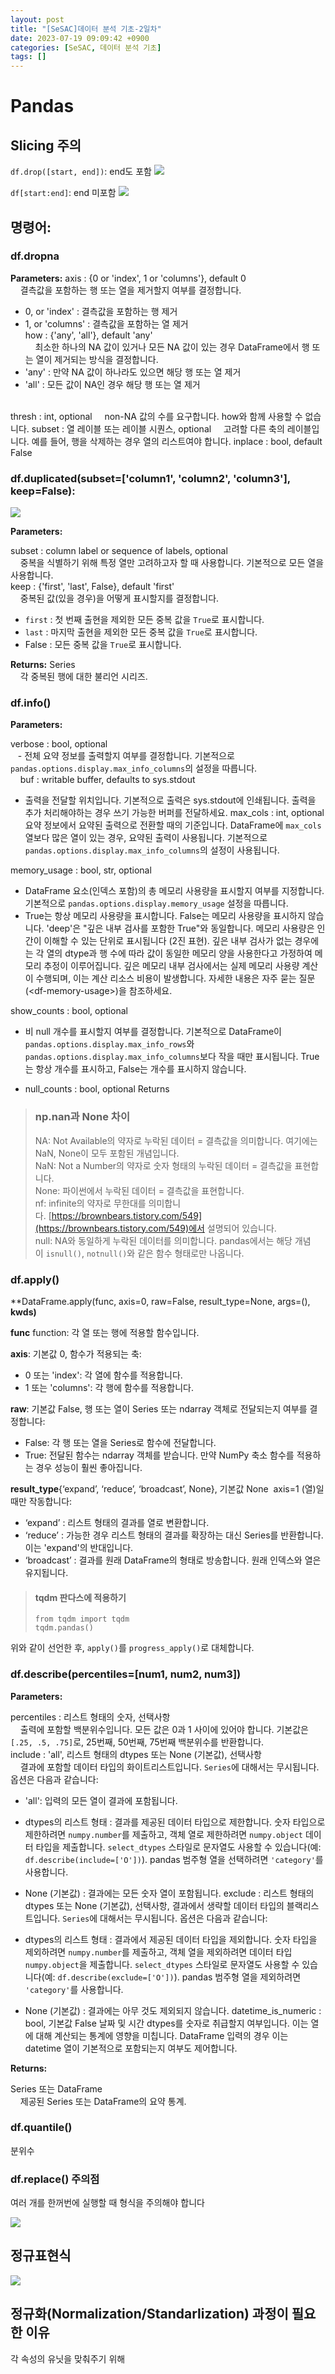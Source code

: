 ```yaml
---
layout: post
title: "[SeSAC]데이터 분석 기초-2일차"
date: 2023-07-19 09:09:42 +0900
categories: [SeSAC, 데이터 분석 기초]
tags: []
---
```


# Pandas

## Slicing 주의
`df.drop([start, end])`: end도 포함
![](https://velog.velcdn.com/images/syshin0116/post/ccacd06b-6cca-44fa-9c2e-e0919de49a42/image.png)

`df[start:end]`: end 미포함
![](https://velog.velcdn.com/images/syshin0116/post/b9cd87c3-bd36-4367-bbb2-a7c70ee0c8c4/image.png)

## 명령어:
### df.dropna 
**Parameters:**
axis : {0 or 'index', 1 or 'columns'}, default 0  
    결측값을 포함하는 행 또는 열을 제거할지 여부를 결정합니다.<br>
- 0, or 'index' : 결측값을 포함하는 행 제거
- 1, or 'columns' : 결측값을 포함하는 열 제거<br>
how : {'any', 'all'}, default 'any'  
    최소한 하나의 NA 값이 있거나 모든 NA 값이 있는 경우 DataFrame에서 행 또는 열이 제거되는 방식을 결정합니다.
- 'any' : 만약 NA 값이 하나라도 있으면 해당 행 또는 열 제거
- 'all' : 모든 값이 NA인 경우 해당 행 또는 열 제거
<br>
thresh : int, optional  
    non-NA 값의 수를 요구합니다. how와 함께 사용할 수 없습니다.  
subset : 열 레이블 또는 레이블 시퀀스, optional  
    고려할 다른 축의 레이블입니다. 예를 들어, 행을 삭제하는 경우 열의 리스트여야 합니다.  
inplace : bool, default False

### df.duplicated(subset=['column1', 'column2', 'column3'], keep=False):

![](https://velog.velcdn.com/images/syshin0116/post/28401852-4aeb-4386-9991-74d170618720/image.png)

**Parameters:**

subset : column label or sequence of labels, optional  
    중복을 식별하기 위해 특정 열만 고려하고자 할 때 사용합니다. 기본적으로 모든 열을 사용합니다.  
keep : {'first', 'last', False}, default 'first'  
    중복된 값(있을 경우)을 어떻게 표시할지를 결정합니다.

- `first` : 첫 번째 출현을 제외한 모든 중복 값을 `True`로 표시합니다.
- `last` : 마지막 출현을 제외한 모든 중복 값을 `True`로 표시합니다.
- False : 모든 중복 값을 `True`로 표시합니다.

**Returns:**
Series  
    각 중복된 행에 대한 불리언 시리즈.



### df.info()
**Parameters:**

verbose : bool, optional  
   - 전체 요약 정보를 출력할지 여부를 결정합니다. 기본적으로 `pandas.options.display.max_info_columns`의 설정을 따릅니다.  
   
buf : writable buffer, defaults to sys.stdout  
- 출력을 전달할 위치입니다. 기본적으로 출력은 sys.stdout에 인쇄됩니다. 출력을 추가 처리해야하는 경우 쓰기 가능한 버퍼를 전달하세요. max_cols : int, optional 요약 정보에서 요약된 출력으로 전환할 때의 기준입니다. DataFrame에 `max_cols` 열보다 많은 열이 있는 경우, 요약된 출력이 사용됩니다. 기본적으로 `pandas.options.display.max_info_columns`의 설정이 사용됩니다.  

memory_usage : bool, str, optional  
- DataFrame 요소(인덱스 포함)의 총 메모리 사용량을 표시할지 여부를 지정합니다. 기본적으로 `pandas.options.display.memory_usage` 설정을 따릅니다.
- True는 항상 메모리 사용량을 표시합니다. False는 메모리 사용량을 표시하지 않습니다. 'deep'은 "깊은 내부 검사를 포함한 True"와 동일합니다. 메모리 사용량은 인간이 이해할 수 있는 단위로 표시됩니다 (2진 표현). 깊은 내부 검사가 없는 경우에는 각 열의 dtype과 행 수에 따라 값이 동일한 메모리 양을 사용한다고 가정하여 메모리 추정이 이루어집니다. 깊은 메모리 내부 검사에서는 실제 메모리 사용량 계산이 수행되며, 이는 계산 리소스 비용이 발생합니다. 자세한 내용은 자주 묻는 질문(\<df-memory-usage>)을 참조하세요.  

show_counts : bool, optional  
- 비 null 개수를 표시할지 여부를 결정합니다. 기본적으로 DataFrame이 `pandas.options.display.max_info_rows`와 `pandas.options.display.max_info_columns`보다 작을 때만 표시됩니다. True는 항상 개수를 표시하고, False는 개수를 표시하지 않습니다.  

- null_counts : bool, optional Returns


> ### np.nan과 None 차이
> NA: Not Available의 약자로 누락된 데이터 = 결측값을 의미합니다. 여기에는 NaN, None이 모두 포함된 개념입니다.<br>
>NaN: Not a Number의 약자로 숫자 형태의 누락된 데이터 = 결측값을 표현합니다.<br>
>None: 파이썬에서 누락된 데이터 = 결측값을 표현합니다.<br>
>nf: infinite의 약자로 무한대를 의미합니다. [https://brownbears.tistory.com/549](https://brownbears.tistory.com/549)에서 설명되어 있습니다.<br>
>null: NA와 동일하게 누락된 데이터를 의미합니다. pandas에서는 해당 개념이 `isnull()`, `notnull()`와 같은 함수 형태로만 나옵니다.

### df.apply()

**DataFrame.apply(func, axis=0, raw=False, result_type=None, args=(), **kwds)** 

**func** function: 각 열 또는 행에 적용할 함수입니다.

**axis**: 기본값 0, 함수가 적용되는 축:

- 0 또는 'index': 각 열에 함수를 적용합니다.
- 1 또는 'columns': 각 행에 함수를 적용합니다.

**raw**: 기본값 False, 행 또는 열이 Series 또는 ndarray 객체로 전달되는지 여부를 결정합니다:

- False: 각 행 또는 열을 Series로 함수에 전달합니다.
- True: 전달된 함수는 ndarray 객체를 받습니다. 만약 NumPy 축소 함수를 적용하는 경우 성능이 훨씬 좋아집니다.

**result_type**{‘expand’, ‘reduce’, ‘broadcast’, None}, 기본값 None  axis=1 (열)일 때만 작동합니다:

- ‘expand’ : 리스트 형태의 결과를 열로 변환합니다.
- ‘reduce’ : 가능한 경우 리스트 형태의 결과를 확장하는 대신 Series를 반환합니다. 이는 'expand'의 반대입니다.
- ‘broadcast’ : 결과를 원래 DataFrame의 형태로 방송합니다. 원래 인덱스와 열은 유지됩니다.


>#### tqdm 판다스에 적용하기
>```
>from tqdm import tqdm
>tqdm.pandas()
>```
위와 같이 선언한 후, `apply()`를 `progress_apply()`로 대체합니다.


### df.describe(percentiles=\[num1, num2, num3])

**Parameters:**

percentiles : 리스트 형태의 숫자, 선택사항  
    출력에 포함할 백분위수입니다. 모든 값은 0과 1 사이에 있어야 합니다. 기본값은 `[.25, .5, .75]`로, 25번째, 50번째, 75번째 백분위수를 반환합니다.  
include : 'all', 리스트 형태의 dtypes 또는 None (기본값), 선택사항  
    결과에 포함할 데이터 타입의 화이트리스트입니다. `Series`에 대해서는 무시됩니다. 옵션은 다음과 같습니다:

- 'all': 입력의 모든 열이 결과에 포함됩니다.
    
- dtypes의 리스트 형태 : 결과를 제공된 데이터 타입으로 제한합니다. 숫자 타입으로 제한하려면 `numpy.number`를 제출하고, 객체 열로 제한하려면 `numpy.object` 데이터 타입을 제출합니다. `select_dtypes` 스타일로 문자열도 사용할 수 있습니다(예: `df.describe(include=['O'])`). pandas 범주형 열을 선택하려면 `'category'`를 사용합니다.
    
- None (기본값) : 결과에는 모든 숫자 열이 포함됩니다. exclude : 리스트 형태의 dtypes 또는 None (기본값), 선택사항, 결과에서 생략할 데이터 타입의 블랙리스트입니다. `Series`에 대해서는 무시됩니다. 옵션은 다음과 같습니다:
    
- dtypes의 리스트 형태 : 결과에서 제공된 데이터 타입을 제외합니다. 숫자 타입을 제외하려면 `numpy.number`를 제출하고, 객체 열을 제외하려면 데이터 타입 `numpy.object`을 제출합니다. `select_dtypes` 스타일로 문자열도 사용할 수 있습니다(예: `df.describe(exclude=['O'])`). pandas 범주형 열을 제외하려면 `'category'`를 사용합니다.
    
- None (기본값) : 결과에는 아무 것도 제외되지 않습니다. datetime_is_numeric : bool, 기본값 False 날짜 및 시간 dtypes를 숫자로 취급할지 여부입니다. 이는 열에 대해 계산되는 통계에 영향을 미칩니다. DataFrame 입력의 경우 이는 datetime 열이 기본적으로 포함되는지 여부도 제어합니다.

**Returns:**

Series 또는 DataFrame  
    제공된 Series 또는 DataFrame의 요약 통계.
    

### df.quantile()
분위수

### df.replace() 주의점
여러 개를 한꺼번에 실행할 때 형식을 주의해야 합니다 

![](https://velog.velcdn.com/images/syshin0116/post/e7fdb635-5901-48aa-9ba6-03a6559e50ec/image.png)


## 정규표현식

![](https://velog.velcdn.com/images/syshin0116/post/29b6b52a-16b2-4e07-9c03-0d39f45a4697/image.png)

## 정규화(Normalization/Standarlization) 과정이 필요한 이유
각 속성의 유닛을 맞춰주기 위해